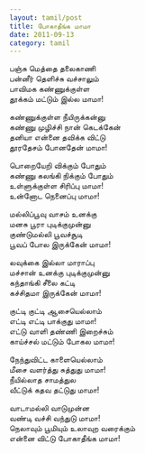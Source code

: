 ```yaml
---
layout: tamil/post
title: போகாதீங்க மாமா
date: 2011-09-13
category: tamil
---
```


பஞ்சு மெத்தை தலைகாணி <br/>
பன்னீர் தெளிச்சு வச்சாலும் <br/>
பாவிமக கண்ணுக்குள்ள <br/>
தூக்கம் மட்டும் இல்ல மாமா!

கண்ணுக்குள்ள நீயிருக்கன்னு <br/>
கண்ணு முழிச்சி நான் கெடக்கேன் <br/>
தனியா என்னை தவிக்க விட்டு <br/>
தூரதேசம் போனதேன் மாமா!

பொறையேறி விக்கும் போதும் <br/>
கண்ணு கலங்கி நிக்கும் போதும் <br/>
உள்ளுக்குள்ள சிரிப்பு மாமா! <br/>
உன்னோட நெனைப்பு மாமா!

மல்லிப்பூவு வாசம் உனக்கு <br/>
மனசு பூரா புடிக்குமுன்னு <br/>
குண்டுமல்லி பூவச்சூடி <br/>
பூவப் போல இருக்கேன் மாமா!

லவுக்கை இல்லா மாராப்பு <br/>
மச்சான் உனக்கு புடிக்குமுன்னு <br/>
கந்தாங்கி சீலை கட்டி <br/>
கச்சிதமா இருக்கேன் மாமா!

குட்டி குட்டி ஆசையெல்லாம் <br/>
எட்டி எட்டி பாக்குது மாமா! <br/>
எட்டு வாளி தண்ணி இறைச்சும் <br/>
காய்ச்சல் மட்டும் போகல மாமா!

நேந்துவிட்ட காளையெல்லாம் <br/>
மீசை வளர்த்து சுத்துது மாமா! <br/>
நீயில்லாத சாமத்துல <br/>
வீட்டுக் கதவ தட்டுது மாமா!

வாடாமல்லி வாடுமுன்ன <br/>
வண்டி வச்சி வந்துடு மாமா! <br/>
நெலாவும் பூமியும் உலாவுற வரைக்கும் <br/>
என்னை விட்டு போகாதீங்க மாமா!
